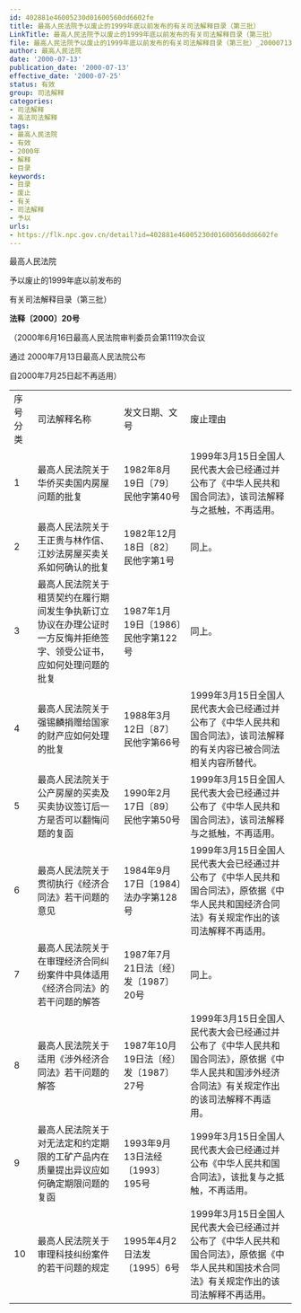 ```yaml
---
id: 402881e46005230d01600560dd6602fe
title: 最高人民法院予以废止的1999年底以前发布的有关司法解释目录（第三批）
LinkTitle: 最高人民法院予以废止的1999年底以前发布的有关司法解释目录（第三批）
file: 最高人民法院予以废止的1999年底以前发布的有关司法解释目录（第三批）_20000713_402881e46005230d01600560dd6602fe.docx
author: 最高人民法院
date: '2000-07-13'
publication_date: '2000-07-13'
effective_date: '2000-07-25'
status: 有效
group: 司法解释
categories:
- 司法解释
- 高法司法解释
tags:
- 最高人民法院
- 有效
- 2000年
- 解释
- 目录
keywords:
- 目录
- 废止
- 有关
- 司法解释
- 予以
urls:
- https://flk.npc.gov.cn/detail?id=402881e46005230d01600560dd6602fe
---
```


最高人民法院

予以废止的1999年底以前发布的

有关司法解释目录（第三批）

**法释〔2000〕20号**

（2000年6月16日最高人民法院审判委员会第1119次会议

通过 2000年7月13日最高人民法院公布

自2000年7月25日起不再适用）

|  |  |  |  |
| --- | --- | --- | --- |
| 序号  分类 | 司法解释名称 | 发文日期、文号 | 废止理由 |
| 1 | 最高人民法院关于华侨买卖国内房屋问题的批复 | 1982年8月19日〔79〕民他字第40号 | 1999年3月15日全国人民代表大会已经通过并公布了《中华人民共和国合同法》，该司法解释与之抵触，不再适用。 |
| 2 | 最高人民法院关于王正贵与林作信、江妙法房屋买卖关系如何确认的批复 | 1982年12月18日〔82〕民他字第1号 | 同上。 |
| 3 | 最高人民法院关于租赁契约在履行期间发生争执新订立协议在办理公证时一方反悔并拒绝签字、领受公证书，应如何处理问题的批复 | 1987年1月19日〔1986〕民他字第122号 | 同上。 |
| 4 | 最高人民法院关于强锡麟捐赠给国家的财产应如何处理的批复 | 1988年3月12日〔87〕民他字第66号 | 1999年3月15日全国人民代表大会已经通过并公布了《中华人民共和国合同法》，该司法解释的有关内容已被合同法相关内容所替代。 |
| 5 | 最高人民法院关于公产房屋的买卖及买卖协议签订后一方是否可以翻悔问题的复函 | 1990年2月17日〔89〕民他字第50号 | 1999年3月15日全国人民代表大会已经通过并公布了《中华人民共和国合同法》，该司法解释与之抵触，不再适用。 |
| 6 | 最高人民法院关于贯彻执行《经济合同法》若干问题的意见 | 1984年9月17日〔1984〕法办字第128号 | 1999年3月15日全国人民代表大会已经通过并公布了《中华人民共和国合同法》，原依据《中华人民共和国经济合同法》有关规定作出的该司法解释不再适用。 |
| 7 | 最高人民法院关于在审理经济合同纠纷案件中具体适用《经济合同法》的若干问题的解答 | 1987年7月21日法〔经〕发〔1987〕20号 | 同上。 |
| 8 | 最高人民法院关于适用《涉外经济合同法》若干问题的解答 | 1987年10月19日法〔经〕发〔1987〕27号 | 1999年3月15日全国人民代表大会已经通过并公布了《中华人民共和国合同法》，原依据《中华人民共和国涉外经济合同法》有关规定作出的该司法解释不再适用。 |
| 9 | 最高人民法院关于对无法定和约定期限的工矿产品内在质量提出异议应如何确定期限问题的复函 | 1993年9月13日法经〔1993〕195号 | 1999年3月15日全国人民代表大会已经通过并公布《中华人民共和国合同法》，该批复与之抵触，不再适用。 |
| 10 | 最高人民法院关于审理科技纠纷案件的若干问题的规定 | 1995年4月2日法发〔1995〕6号 | 1999年3月15日全国人民代表大会已经通过并公布了《中华人民共和国合同法》，原依据《中华人民共和国技术合同法》有关规定作出的该司法解释不再适用。 |
